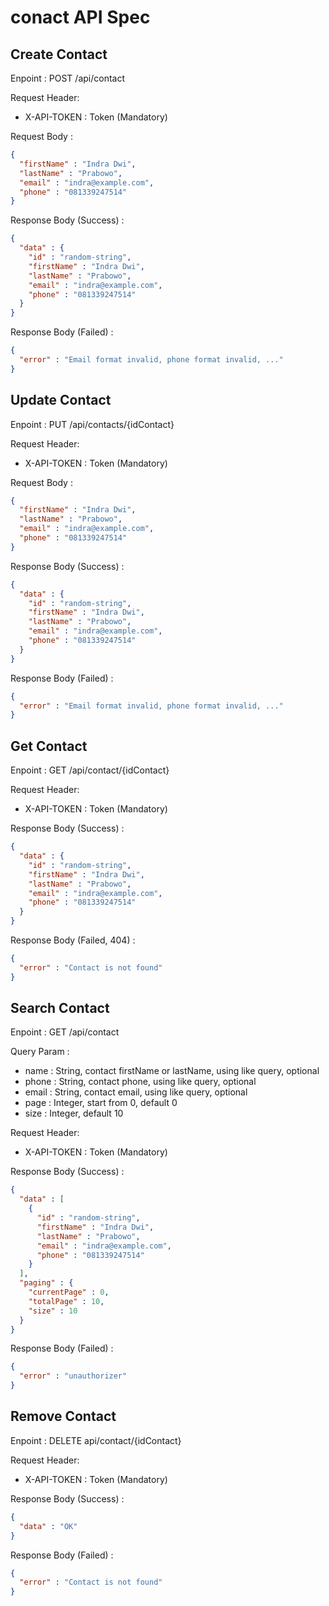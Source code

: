 # conact API Spec

## Create Contact

Enpoint : POST /api/contact

Request Header:
- X-API-TOKEN : Token (Mandatory)

Request Body :
````json
{
  "firstName" : "Indra Dwi",
  "lastName" : "Prabowo",
  "email" : "indra@example.com",
  "phone" : "081339247514"
}
````

Response Body (Success) :
````json
{
  "data" : {
    "id" : "random-string",
    "firstName" : "Indra Dwi",
    "lastName" : "Prabowo",
    "email" : "indra@example.com",
    "phone" : "081339247514"
  }
}
````

Response Body (Failed) :
````json
{
  "error" : "Email format invalid, phone format invalid, ..."
}
````

## Update Contact

Enpoint : PUT /api/contacts/{idContact}

Request Header:
- X-API-TOKEN : Token (Mandatory)

Request Body :
````json
{
  "firstName" : "Indra Dwi",
  "lastName" : "Prabowo",
  "email" : "indra@example.com",
  "phone" : "081339247514"
}
````

Response Body (Success) :
````json
{
  "data" : {
    "id" : "random-string",
    "firstName" : "Indra Dwi",
    "lastName" : "Prabowo",
    "email" : "indra@example.com",
    "phone" : "081339247514"
  }
}
````

Response Body (Failed) :
````json
{
  "error" : "Email format invalid, phone format invalid, ..."
}
````

## Get Contact

Enpoint : GET /api/contact/{idContact}

Request Header:
- X-API-TOKEN : Token (Mandatory)

Response Body (Success) :
````json
{
  "data" : {
    "id" : "random-string",
    "firstName" : "Indra Dwi",
    "lastName" : "Prabowo",
    "email" : "indra@example.com",
    "phone" : "081339247514"
  }
}
````

Response Body (Failed, 404) :
````json
{
  "error" : "Contact is not found"
}
````

## Search Contact

Enpoint : GET /api/contact

Query Param : 
- name : String, contact firstName or lastName, using like query, optional
- phone : String, contact phone, using like query, optional
- email : String, contact email, using like query, optional
- page : Integer, start from 0, default 0
- size : Integer, default 10

Request Header:
- X-API-TOKEN : Token (Mandatory)

Response Body (Success) :
````json
{
  "data" : [
    {
      "id" : "random-string",
      "firstName" : "Indra Dwi",
      "lastName" : "Prabowo",
      "email" : "indra@example.com",
      "phone" : "081339247514"
    }
  ],
  "paging" : {
    "currentPage" : 0,
    "totalPage" : 10,
    "size" : 10
  }
}
````

Response Body (Failed) :
````json
{
  "error" : "unauthorizer"
}
````

## Remove Contact

Enpoint : DELETE api/contact/{idContact}

Request Header:
- X-API-TOKEN : Token (Mandatory)

Response Body (Success) :
````json
{
  "data" : "OK"
}
````

Response Body (Failed) :
````json
{
  "error" : "Contact is not found"
}
````
